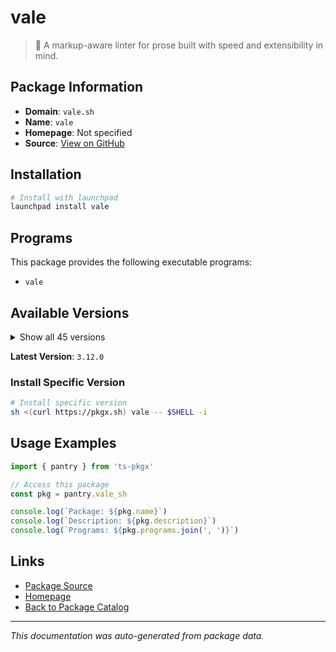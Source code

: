 # vale

> :pencil: A markup-aware linter for prose built with speed and extensibility in mind.

## Package Information

- **Domain**: `vale.sh`
- **Name**: `vale`
- **Homepage**: Not specified
- **Source**: [View on GitHub](https://github.com/pkgxdev/pantry/tree/main/projects/vale.sh/package.yml)

## Installation

```bash
# Install with launchpad
launchpad install vale
```

## Programs

This package provides the following executable programs:

- `vale`

## Available Versions

<details>
<summary>Show all 45 versions</summary>

- `3.12.0`, `3.11.2`, `3.11.1`, `3.11.0`, `3.10.0`
- `3.9.6`, `3.9.5`, `3.9.4`, `3.9.3`, `3.9.2`
- `3.9.1`, `3.9.0`, `3.8.0`, `3.7.1`, `3.7.0`
- `3.6.1`, `3.6.0`, `3.5.0`, `3.4.2`, `3.4.1`
- `3.4.0`, `3.3.1`, `3.3.0`, `3.2.2`, `3.2.1`
- `3.2.0`, `3.1.0`, `3.0.7`, `3.0.6`, `3.0.5`
- `3.0.4`, `3.0.3`, `3.0.2`, `3.0.1`, `3.0.0`
- `2.30.0`, `2.29.7`, `2.29.6`, `2.29.5`, `2.29.4`
- `2.29.3`, `2.29.2`, `2.29.1`, `2.29.0`, `2.28.3`

</details>

**Latest Version**: `3.12.0`

### Install Specific Version

```bash
# Install specific version
sh <(curl https://pkgx.sh) vale -- $SHELL -i
```

## Usage Examples

```typescript
import { pantry } from 'ts-pkgx'

// Access this package
const pkg = pantry.vale_sh

console.log(`Package: ${pkg.name}`)
console.log(`Description: ${pkg.description}`)
console.log(`Programs: ${pkg.programs.join(', ')}`)
```

## Links

- [Package Source](https://github.com/pkgxdev/pantry/tree/main/projects/vale.sh/package.yml)
- [Homepage](#)
- [Back to Package Catalog](../package-catalog.md)

---

*This documentation was auto-generated from package data.*
